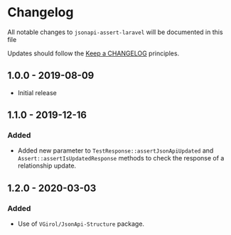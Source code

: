 # Changelog

All notable changes to `jsonapi-assert-laravel` will be documented in this file

Updates should follow the [Keep a CHANGELOG](http://keepachangelog.com/) principles.

## 1.0.0 - 2019-08-09

- Initial release

## 1.1.0 - 2019-12-16

### Added

- Added new parameter to `TestResponse::assertJsonApiUpdated` and `Assert::assertIsUpdatedResponse` methods to check the response of a relationship update.

## 1.2.0 - 2020-03-03

### Added

- Use of `VGirol/JsonApi-Structure` package.
